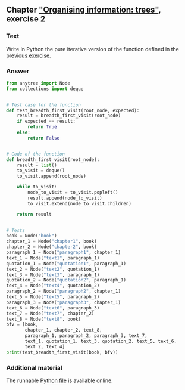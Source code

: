 ## Chapter ["Organising information: trees"](https://comp-think.github.io/book/11.pdf), exercise 2

### Text
Write in Python the pure iterative version of the function defined in the [previous exercise](exercise-1).

### Answer
```python
from anytree import Node
from collections import deque


# Test case for the function
def test_breadth_first_visit(root_node, expected):
    result = breadth_first_visit(root_node)
    if expected == result:
        return True
    else:
        return False


# Code of the function
def breadth_first_visit(root_node):
    result = list()
    to_visit = deque()
    to_visit.append(root_node)

    while to_visit:
        node_to_visit = to_visit.popleft()
        result.append(node_to_visit)
        to_visit.extend(node_to_visit.children)

    return result


# Tests
book = Node("book")
chapter_1 = Node("chapter1", book)
chapter_2 = Node("chapter2", book)
paragraph_1 = Node("paragraph1", chapter_1)
text_1 = Node("text1", paragraph_1)
quotation_1 = Node("quotation1", paragraph_1)
text_2 = Node("text2", quotation_1)
text_3 = Node("text3", paragraph_1)
quotation_2 = Node("quotation2", paragraph_1)
text_4 = Node("text4", quotation_2)
paragraph_2 = Node("paragraph2", chapter_1)
text_5 = Node("text5", paragraph_2)
paragraph_3 = Node("paragraph3", chapter_1)
text_6 = Node("text6", paragraph_3)
text_7 = Node("text7", chapter_2)
text_8 = Node("text8", book)
bfv = [book,
       chapter_1, chapter_2, text_8,
       paragraph_1, paragraph_2, paragraph_3, text_7,
       text_1, quotation_1, text_3, quotation_2, text_5, text_6,
       text_2, text_4]
print(test_breadth_first_visit(book, bfv))
```

### Additional material
The runnable [Python file](exercise_2.py) is available online.